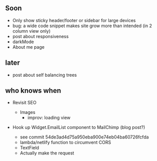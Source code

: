 
## Soon

- Only show sticky header/footer or sidebar for large devices
- bug: a wide code snippet makes site grow more than intended (in 2 column view only)
- post about responsiveness
- darkMode
- About me page

## later

- post about self balancing trees

## who knows when

- Revisit SEO
  - Images
    - improv: loading view

- Hook up Widget.EmailList component to MailChimp (blog post?)
  - see commit 54de3ad4d75a950eba900e74eb04ba60726fcfda
  - lambda/netlify function to circumvent CORS
  - TextField
  - Actually make the request

